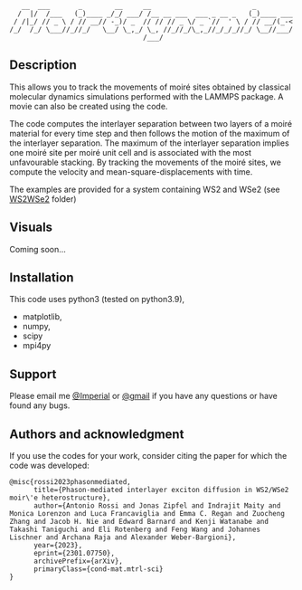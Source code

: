 ```
   __  ___       _        __     __                         _         
  /  |/  /___   (_)____ _/_/ ___/ /__ __ ___  ___ _ __ _   (_)____ ___
 / /|_/ // _ \ / // __// -_)/ _  // // // _ \/ _ `//  ' \ / // __/(_-<
/_/  /_/ \___//_//_/   \__/ \_,_/ \_, //_//_/\_,_//_/_/_//_/ \__//___/
                                 /___/                                
```

## Description
This allows you to track the movements of moiré sites obtained by
classical molecular dynamics simulations performed with the LAMMPS
package. A movie can also be created using the code.

The code computes the interlayer separation between two layers of a moiré
material for every time step and then follows the motion of the maximum of the
interlayer separation. The maximum of the interlayer separation implies one
moiré site per moiré unit cell and is associated with the most unfavourable
stacking. By tracking the movements of the moiré sites, we compute the
velocity and mean-square-displacements with time.

The examples are provided for a system containing WS2 and WSe2 (see
[WS2WSe2](./WS2WSe2) folder)

## Visuals
Coming soon...

## Installation
This code uses python3 (tested on python3.9), 
+ matplotlib, 
+ numpy,
+ scipy
+ mpi4py 

## Support
Please email me [@Imperial](mailto:i.maity@imperial.ac.uk) or
[@gmail](mailto:indrajit.maity02@gmail.com) if you have any questions or have
found any bugs.

## Authors and acknowledgment
If you use the codes for your work, consider citing the paper for which the
code was developed:
```
@misc{rossi2023phasonmediated,
      title={Phason-mediated interlayer exciton diffusion in WS2/WSe2 moir\'e heterostructure}, 
      author={Antonio Rossi and Jonas Zipfel and Indrajit Maity and Monica Lorenzon and Luca Francaviglia and Emma C. Regan and Zuocheng Zhang and Jacob H. Nie and Edward Barnard and Kenji Watanabe and Takashi Taniguchi and Eli Rotenberg and Feng Wang and Johannes Lischner and Archana Raja and Alexander Weber-Bargioni},
      year={2023},
      eprint={2301.07750},
      archivePrefix={arXiv},
      primaryClass={cond-mat.mtrl-sci}
}

``` 
